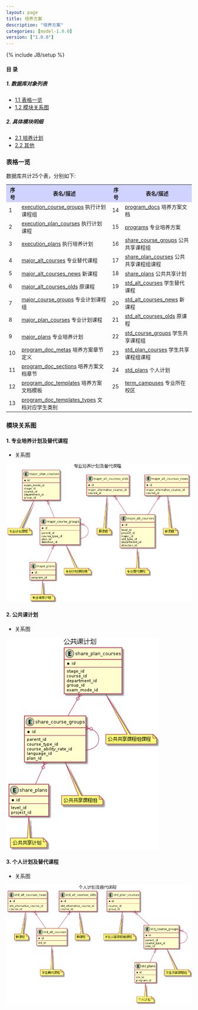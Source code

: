 ```yaml
---
layout: page
title: 培养方案 
description: "培养方案"
categories: [model-1.0.0]
version: ["1.0.0"]
---
```

{% include JB/setup %}

#### 目 录

##### 1. 数据库对象列表
  * [1.1 表格一览](index.html#表格一览)
  * [1.2 模块关系图](index.html#模块关系图)

##### 2. 具体模块明细
* [2.1 培养计划](plan.html)
* [2.2 其他](misc.html)

### 表格一览
数据库共计25个表，分别如下:

<table class="table table-bordered table-striped table-condensed">
  <tr>
    <th style="background-color:#D0D3FF">序号</th>
    <th style="background-color:#D0D3FF">表名/描述</th>
    <th style="background-color:#D0D3FF">序号</th>
    <th style="background-color:#D0D3FF">表名/描述</th>
  </tr>
  <tr>
    <td>1</td>
    <td><a href="misc.html#表格-execution_course_groups-执行计划课程组">execution_course_groups</a> 执行计划课程组</td>
    <td>14</td>
    <td><a href="misc.html#表格-program_docs-培养方案文档">program_docs</a> 培养方案文档</td>
  </tr>
  <tr>
    <td>2</td>
    <td><a href="misc.html#表格-execution_plan_courses-执行计划课程">execution_plan_courses</a> 执行计划课程</td>
    <td>15</td>
    <td><a href="misc.html#表格-programs-专业培养方案">programs</a> 专业培养方案</td>
  </tr>
  <tr>
    <td>3</td>
    <td><a href="misc.html#表格-execution_plans-执行培养计划">execution_plans</a> 执行培养计划</td>
    <td>16</td>
    <td><a href="plan.html#表格-share_course_groups-公共共享课程组">share_course_groups</a> 公共共享课程组</td>
  </tr>
  <tr>
    <td>4</td>
    <td><a href="plan.html#表格-major_alt_courses-专业替代课程">major_alt_courses</a> 专业替代课程</td>
    <td>17</td>
    <td><a href="plan.html#表格-share_plan_courses-公共共享课程组课程">share_plan_courses</a> 公共共享课程组课程</td>
  </tr>
  <tr>
    <td>5</td>
    <td><a href="plan.html#表格-major_alt_courses_news-新课程">major_alt_courses_news</a> 新课程</td>
    <td>18</td>
    <td><a href="plan.html#表格-share_plans-公共共享计划">share_plans</a> 公共共享计划</td>
  </tr>
  <tr>
    <td>6</td>
    <td><a href="plan.html#表格-major_alt_courses_olds-原课程">major_alt_courses_olds</a> 原课程</td>
    <td>19</td>
    <td><a href="plan.html#表格-std_alt_courses-学生替代课程">std_alt_courses</a> 学生替代课程</td>
  </tr>
  <tr>
    <td>7</td>
    <td><a href="plan.html#表格-major_course_groups-专业计划课程组">major_course_groups</a> 专业计划课程组</td>
    <td>20</td>
    <td><a href="plan.html#表格-std_alt_courses_news-新课程">std_alt_courses_news</a> 新课程</td>
  </tr>
  <tr>
    <td>8</td>
    <td><a href="plan.html#表格-major_plan_courses-专业计划课程">major_plan_courses</a> 专业计划课程</td>
    <td>21</td>
    <td><a href="plan.html#表格-std_alt_courses_olds-原课程">std_alt_courses_olds</a> 原课程</td>
  </tr>
  <tr>
    <td>9</td>
    <td><a href="plan.html#表格-major_plans-专业培养计划">major_plans</a> 专业培养计划</td>
    <td>22</td>
    <td><a href="plan.html#表格-std_course_groups-学生共享课程组">std_course_groups</a> 学生共享课程组</td>
  </tr>
  <tr>
    <td>10</td>
    <td><a href="misc.html#表格-program_doc_metas-培养方案章节定义">program_doc_metas</a> 培养方案章节定义</td>
    <td>23</td>
    <td><a href="plan.html#表格-std_plan_courses-学生共享课程组课程">std_plan_courses</a> 学生共享课程组课程</td>
  </tr>
  <tr>
    <td>11</td>
    <td><a href="misc.html#表格-program_doc_sections-培养方案文档章节">program_doc_sections</a> 培养方案文档章节</td>
    <td>24</td>
    <td><a href="plan.html#表格-std_plans-个人计划">std_plans</a> 个人计划</td>
  </tr>
  <tr>
    <td>12</td>
    <td><a href="misc.html#表格-program_doc_templates-培养方案文档模板">program_doc_templates</a> 培养方案文档模板</td>
    <td>25</td>
    <td><a href="misc.html#表格-term_campuses-专业所在校区">term_campuses</a> 专业所在校区</td>
  </tr>
  <tr>
    <td>13</td>
    <td><a href="misc.html#表格-program_doc_templates_types-文档对应学生类别">program_doc_templates_types</a> 文档对应学生类别</td>
    <td></td>
    <td></td>
  </tr>
</table>

### 模块关系图


#### 1. 专业培养计划及替代课程
  * 关系图

![专业培养计划及替代课程](images/major.png)


#### 2. 公共课计划
  * 关系图

![公共课计划](images/share.png)


#### 3. 个人计划及替代课程
  * 关系图

![个人计划及替代课程](images/std_plan.png)



